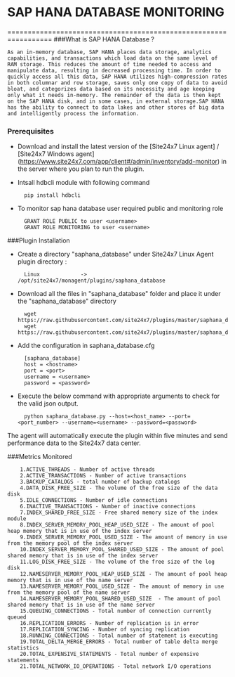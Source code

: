 # SAP HANA DATABASE MONITORING

=================================================================
###What is SAP HANA Database ?

	As an in-memory database, SAP HANA places data storage, analytics capabilities, and transactions which load data on the same level of RAM storage. This reduces the amount of time needed to access and manipulate data, resulting in decreased processing time. In order to quickly access all this data, SAP HANA utilizes high-compression rates in both columnar and row storage, saves only one copy of data to avoid bloat, and categorizes data based on its necessity and age keeping only what it needs in-memory. The remainder of the data is then kept on the SAP HANA disk, and in some cases, in external storage.SAP HANA has the ability to connect to data lakes and other stores of big data and intelligently process the information.

### Prerequisites

- Download and install the latest version of the [Site24x7 Linux agent] / [Site24x7 Windows agent] (https://www.site24x7.com/app/client#/admin/inventory/add-monitor) in the server where you plan to run the plugin.

- Intsall hdbcli module with following command

		pip install hdbcli
		
- To monitor sap hana database user required public and monitoring role

		GRANT ROLE PUBLIC to user <username>
		GRANT ROLE MONITORING to user <username>

###Plugin Installation

- Create a directory "saphana_database" under Site24x7 Linux Agent plugin directory : 

		Linux             ->   /opt/site24x7/monagent/plugins/saphana_database
		
- Download all the files in "saphana_database" folder and place it under the "saphana_database" directory

		
		wget https://raw.githubusercontent.com/site24x7/plugins/master/saphana_database/saphana_database.py
		wget https://raw.githubusercontent.com/site24x7/plugins/master/saphana_database/saphana_database.cfg
	
- Add the configuration in saphana_database.cfg

		[saphana_database]
		host = <hostname>
		port = <port>
		username = <username>
		password = <password>

- Execute the below command with appropriate arguments to check for the valid json output.  

		python saphana_database.py --host=<host_name> --port=<port_number> --username=<username> --password=<password> 


The agent will automatically execute the plugin within five minutes and send performance data to the Site24x7 data center.

###Metrics Monitored

		1.ACTIVE_THREADS - Number of active threads
		2.ACTIVE_TRANSACTIONS - Number of active transactions
		3.BACKUP_CATALOGS - total number of backup catalogs
		4.DATA_DISK_FREE_SIZE - The volume of the free size of the data disk
		5.IDLE_CONNECTIONS - Number of idle connections
		6.INACTIVE_TRANSACTIONS - Number of inactive connections
		7.INDEX_SHARED_FREE_SIZE - Free shared memory size of the index module
		8.INDEX_SERVER_MEMORY_POOL_HEAP_USED_SIZE - The amount of pool heap memory that is in use of the index server
		9.INDEX_SERVER_MEMORY_POOL_USED_SIZE - The amount of memory in use from the memory pool of the index server
		10.INDEX_SERVER_MEMORY_POOL_SHARED_USED_SIZE - The amount of pool shared memory that is in use of the index server
		11.LOG_DISK_FREE_SIZE - The volume of the free size of the log disk
		12.NAMESERVER_MEMORY_POOL_HEAP_USED_SIZE - The amount of pool heap memory that is in use of the name server
		13.NAMESERVER_MEMORY_POOL_USED_SIZE - The amount of memory in use from the memory pool of the name server
		14.NAMESERVER_MEMORY_POOL_SHARED_USED_SIZE  - The amount of pool shared memory that is in use of the name server
		15.QUEUING_CONNECTIONS - Total number of connection currently queued
		16.REPLICATION_ERRORS - Number of replication is in error
		17.REPLICATION_SYNCING - Number of syncing replication
		18.RUNNING_CONNECTIONS - Total number of statement is executing
		19.TOTAL_DELTA_MERGE_ERRORS - Total number of table delta merge statistics
		20.TOTAL_EXPENSIVE_STATEMENTS - Total number of expensive statements
		21.TOTAL_NETWORK_IO_OPERATIONS - Total network I/O operations
